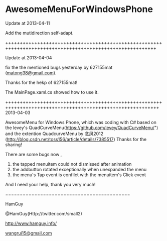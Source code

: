 AwesomeMenuForWindowsPhone
==========================
Update at 2013-04-11

Add the mutidirection self-adapt.


++++++++++++++++++++++++++++++++++++++++++++++++++++++++++++++++++++++++++++++++++++++++++++++++++++++++++

Update at 2013-04-04

fix the the mentioned bugs yesterday by 627155mat (matong38@gmail.com).

Thanks for the hekp of 627155mat!

The MainPage.xaml.cs showed how to use it. 

+++++++++++++++++++++++++++++++++++++++++++++++++++++++++++++++++++++++++++++++++++++++++++++++++++++++++++
2013-04-03

AwesomeMenu for Windows Phone, which was coding with C# based on the levey's QuadCurveMenu(https://github.com/levey/QuadCurveMenu/") and the extention QuadcurveMenu by 念风2012 (http://blog.csdn.net/toss156/article/details/7385517)
Thanks for the sharing!

There are some bugs now ,

1. the tapped menuitem could not dismissed after animation
2. the addbutton rotated exceptionally when unexpanded the menu
3. the menu's Tap event is confilct with the menuitem's Click event

And I need your help, thank you very much!


===========================================

HamGuy

@HamGuy(Http://twitter.com/small2)

http://www.hamguy.info/

wangrui15@gmail.com
